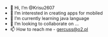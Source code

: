 - 👋 Hi, I’m @Krisu2607
- 👀 I’m interested in creating apps for mobiled
- 🌱 I’m currently learning java language 
- 💞️ I’m looking to collaborate on ...
- 📫 How to reach me - gercuss@o2.pl 

<!---
Krisu2607/Krisu2607 is a ✨ special ✨ repository because its `README.md` (this file) appears on your GitHub profile.
You can click the Preview link to take a look at your changes.
--->
